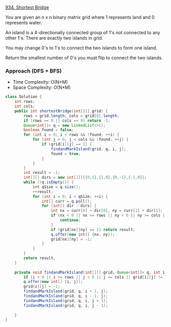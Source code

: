 [934. Shortest Bridge](https://leetcode.com/problems/shortest-bridge/)

You are given an n x n binary matrix grid where 1 represents land and 0 represents water.

An island is a 4-directionally connected group of 1's not connected to any other 1's. There are exactly two islands in grid.

You may change 0's to 1's to connect the two islands to form one island.

Return the smallest number of 0's you must flip to connect the two islands.


### Approach (DFS + BFS)

- Time Complexity: O(N*M)
- Space Complexity: O(N*M)

```java
class Solution {
    int rows;
    int cols;
    public int shortestBridge(int[][] grid) {
        rows = grid.length; cols = grid[0].length;
        if (rows == 0 || cols == 0) return -1;
        Queue<int[]> q = new LinkedList<>(); 
        boolean found = false;
        for (int i = 0; i < rows && !found; ++i) {
            for (int j = 0; j < cols && !found; ++j) {
                if (grid[i][j] == 1) {
                    findandMarkIsland(grid, q, i, j);
                    found = true;
                }
            }
        }
        int result = -1;
        int[][] dirs = new int[][]{{0,1},{1,0},{0,-1},{-1,0}};
        while (!q.isEmpty()) {
            int qSize = q.size();
            ++result;
            for (int i = 0; i < qSize; ++i) {
                int[] curr = q.poll();
                for (int[] dir : dirs) {
                    int nx = curr[0] + dir[0], ny = curr[1] + dir[1];
                    if (nx < 0 || nx >= rows || ny < 0 || ny >= cols || grid[nx][ny] == -1) {
                        continue;
                    }
                    if (grid[nx][ny] == 1) return result;
                    q.offer(new int[] {nx, ny});
                    grid[nx][ny] = -1;
                }
            }
        }
        return result;
    }
    
    private void findandMarkIsland(int[][] grid, Queue<int[]> q, int i, int j) {
        if (i < 0 || i >= rows || j < 0 || j >= cols || grid[i][j] != 1) return;
        q.offer(new int[] {i, j}); 
        grid[i][j] = -1;
        findandMarkIsland(grid, q, i + 1, j);
        findandMarkIsland(grid, q, i - 1, j);
        findandMarkIsland(grid, q, i, j + 1);
        findandMarkIsland(grid, q, i, j - 1);
        
    }
}
```